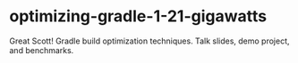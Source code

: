 # optimizing-gradle-1-21-gigawatts
Great Scott! Gradle build optimization techniques. Talk slides, demo project, and benchmarks.
